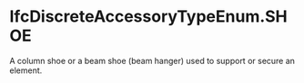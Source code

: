 IfcDiscreteAccessoryTypeEnum.SHOE
=================================
A column shoe or a beam shoe (beam hanger) used to support or secure an
element.


